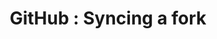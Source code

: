 ---
layout: post
title: "GitHub : Syncing a fork"
description: "Syncing a fork"
tags: [link,github]
comments: true
link: https://help.github.com/articles/syncing-a-fork/
image:
  feature: headers/HelloWorld_1436x200.png
  categorie: categories/URL_300x300.png
  caption: ""
  teaserlogo: 
---